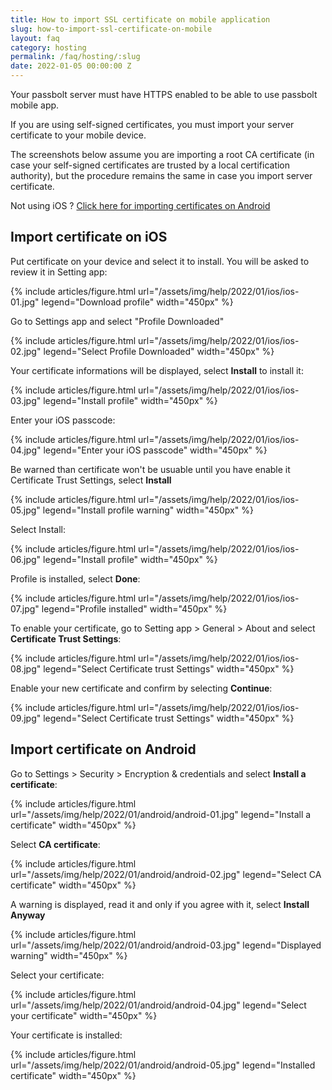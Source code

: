```yaml
---
title: How to import SSL certificate on mobile application
slug: how-to-import-ssl-certificate-on-mobile
layout: faq
category: hosting
permalink: /faq/hosting/:slug
date: 2022-01-05 00:00:00 Z
---
```


Your passbolt server must have HTTPS enabled to be able to use passbolt mobile app.

If you are using self-signed certificates, you must import your server certificate to your mobile device. 

The screenshots below assume you are importing a root CA certificate (in case your self-signed certificates are trusted by a local certification authority), but the procedure remains the same in case you import server certificate.

Not using iOS ? [Click here for importing certificates on Android](#import-certificate-on-android)

## Import certificate on iOS

Put certificate on your device and select it to install. You will be asked to review it in Setting app: 

{% include articles/figure.html
url="/assets/img/help/2022/01/ios/ios-01.jpg"
legend="Download profile"
width="450px"
%}

Go to Settings app and select "Profile Downloaded"

{% include articles/figure.html
url="/assets/img/help/2022/01/ios/ios-02.jpg"
legend="Select Profile Downloaded"
width="450px"
%}

Your certificate informations will be displayed, select **Install** to install it:

{% include articles/figure.html
url="/assets/img/help/2022/01/ios/ios-03.jpg"
legend="Install profile"
width="450px"
%}

Enter your iOS passcode:

{% include articles/figure.html
url="/assets/img/help/2022/01/ios/ios-04.jpg"
legend="Enter your iOS passcode"
width="450px"
%}

Be warned than certificate won't be usuable until you have enable it Certificate Trust Settings, select **Install**

{% include articles/figure.html
url="/assets/img/help/2022/01/ios/ios-05.jpg"
legend="Install profile warning"
width="450px"
%}

Select Install:

{% include articles/figure.html
url="/assets/img/help/2022/01/ios/ios-06.jpg"
legend="Install profile"
width="450px"
%}

Profile is installed, select **Done**:

{% include articles/figure.html
url="/assets/img/help/2022/01/ios/ios-07.jpg"
legend="Profile installed"
width="450px"
%}

To enable your certificate, go to Setting app > General > About and select **Certificate Trust Settings**:

{% include articles/figure.html
url="/assets/img/help/2022/01/ios/ios-08.jpg"
legend="Select Certificate trust Settings"
width="450px"
%}

Enable your new certificate and confirm by selecting **Continue**:

{% include articles/figure.html
url="/assets/img/help/2022/01/ios/ios-09.jpg"
legend="Select Certificate trust Settings"
width="450px"
%}

## Import certificate on Android

Go to Settings > Security > Encryption & credentials and select **Install a certificate**:

{% include articles/figure.html
url="/assets/img/help/2022/01/android/android-01.jpg"
legend="Install a certificate"
width="450px"
%}

Select **CA certificate**:

{% include articles/figure.html
url="/assets/img/help/2022/01/android/android-02.jpg"
legend="Select CA certificate"
width="450px"
%}

A warning is displayed, read it and only if you agree with it, select **Install Anyway**

{% include articles/figure.html
url="/assets/img/help/2022/01/android/android-03.jpg"
legend="Displayed warning"
width="450px"
%}

Select your certificate:

{% include articles/figure.html
url="/assets/img/help/2022/01/android/android-04.jpg"
legend="Select your certificate"
width="450px"
%}

Your certificate is installed:

{% include articles/figure.html
url="/assets/img/help/2022/01/android/android-05.jpg"
legend="Installed certificate"
width="450px"
%}